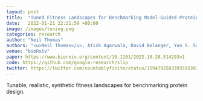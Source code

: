 ```yaml
---
layout: post
title:  "Tuned Fitness Landscapes for Benchmarking Model-Guided Protein Design"
date:   2022-01-21 22:21:59 +00:00
image: /images/tuning.png
categories: research
author: "Neil Thomas"
authors: "<u>Neil Thomas</u>, Atish Agarwala, David Belanger, Yun S. Song, Lucy J. Colwell"
venue: "bioRxiv"
paper: https://www.biorxiv.org/content/10.1101/2022.10.28.514293v1
code: https://github.com/google-research/slip
twitter: https://twitter.com/countablyfinite/status/1594792583393595392
---
```

Tunable, realistic, synthetic fitness landscapes for benchmarking protein design.